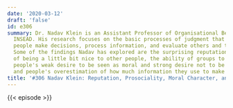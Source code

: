 ```yaml
---
date: '2020-03-12'
draft: 'false'
id: e306
summary: Dr. Nadav Klein is an Assistant Professor of Organisational Behaviour at
  INSEAD. His research focuses on the basic processes of judgment that affect how
  people make decisions, process information, and evaluate others and themselves.
  Some of the findings Nadav has explored are the surprising reputational benefits
  of being a little bit nice to other people, the ability of groups to detect lies,
  people's weak desire to be seen as moral and strong desire not to be seen as immoral,
  and people's overestimation of how much information they use to make decisions.
title: '#306 Nadav Klein: Reputation, Prosociality, Moral Character, and Lie Detection'
---
```

{{< episode >}}
